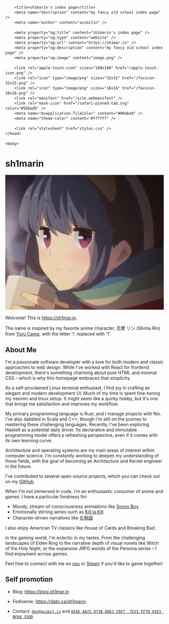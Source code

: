 <html lang="en">
	<head>
		<meta charset="utf-8" />
		<meta name="viewport" content="width=device-width, initial-scale=1" />

		<title>sh1marin's index page</title>
		<meta name="description" content="my fancy old school index page" />
		<meta name="author" content="avimitin" />

		<meta property="og:title" content="sh1marin's index page" />
		<meta property="og:type" content="website" />
		<meta property="og:url" content="https://sh1mar.in" />
		<meta property="og:description" content="my fancy old school index page" />
		<meta property="og:image" content="image.png" />

		<link rel="apple-touch-icon" sizes="180x180" href="/apple-touch-icon.png" />
		<link rel="icon" type="image/png" sizes="32x32" href="/favicon-32x32.png" />
		<link rel="icon" type="image/png" sizes="16x16" href="/favicon-16x16.png" />
		<link rel="manifest" href="/site.webmanifest" />
		<link rel="mask-icon" href="/safari-pinned-tab.svg" color="#5bbad5" />
		<meta name="msapplication-TileColor" content="#00aba9" />
		<meta name="theme-color" content="#ffffff" />

		<link rel="stylesheet" href="styles.css" />
	</head>

	<body>

# sh1marin

![head-img](./head-img.png)

Welcome! This is <https://sh1mar.in>.

The name is inspired by my favorite anime character, 志摩 リン (Shima Rin) from [Yuru Camp](https://en.wikipedia.org/wiki/Laid-Back_Camp),
with the letter 'i' replaced with '1'.

## About Me

I'm a passionate software developer with a love for both modern and classic
approaches to web design. While I've worked with React for frontend
development, there's something charming about pure HTML and minimal CSS – which
is why this homepage embraces that simplicity.

As a self-proclaimed Linux terminal enthusiast, I find joy in crafting an
elegant and modern development UI. Much of my time is spent fine-tuning my
neovim and tmux setup. It might seem like a quirky hobby, but it's one that
brings me satisfaction and improves my workflow.

My primary programming language is Rust, and I manage projects with Nix. I've
also dabbled in Scala and C++, though I'm still on the journey to mastering
these challenging languages. Recently, I've been exploring Haskell as a
potential daily driver. Its declarative and immutable programming model offers
a refreshing perspective, even if it comes with its own learning curve.

Architecture and operating systems are my main areas of interest within
computer science. I'm constantly working to deepen my understanding of these
fields, with the goal of becoming an Architecture and Kernel engineer in the
future.

I've contributed to several open-source projects, which you can check out on my
[GitHub](https://github.com/Avimitin).

When I'm not immersed in code, I'm an enthusiastic consumer of anime and games.
I have a particular fondness for:

- Moody, stream-of-consciousness animations like [Sonny Boy](https://ja.wikipedia.org/wiki/Sonny_Boy)
- Emotionally stirring series such as [Kill la Kill](https://en.wikipedia.org/wiki/Kill_la_Kill)
- Character-driven narratives like [化物語](https://www.monogatari-series.com/bakemonogatari/)

I also enjoy American TV classics like House of Cards and Breaking Bad.

In the gaming world, I'm eclectic in my tastes. From the challenging landscapes
of Elden Ring to the narrative depth of visual novels like Witch of the Holy
Night, or the expansive JRPG worlds of the Persona series – I find enjoyment
across genres.

Feel free to connect with me on [osu](https://osu.ppy.sh/users/16900842) or
[Steam](https://steamcommunity.com/id/sh1marin/) if you'd like to game
together!

## Self promotion

- Blog: <https://blog.sh1mar.in>
- Fediverse: <https://dabr.ca/sh1marin>
- Contact: [`dev@avimit.in`](mailto:dev@avimit.in) and [`6EAE AA25 973B 8863 CDF7  7E25 FF78 83E3 BF68 35DD`](https://github.com/Avimitin.gpg)

	</body>
</html>
